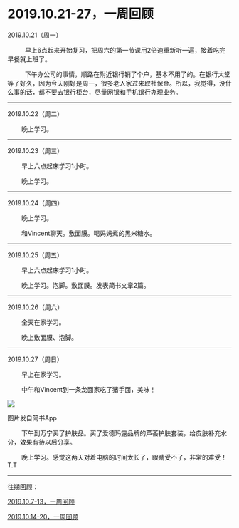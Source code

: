 
# 2019.10.21-27，一周回顾

2019.10.21（周一）

          早上6点起来开始复习，把周六的第一节课用2倍速重新听一遍，接着吃完早餐就上班了。

          下午办公司的事情，顺路在附近银行销了个户，基本不用了的。在银行大堂等了好久，因为今天刚好是周一，很多老人家过来取社保金。所以，我觉得，没什么事的话，都不要去银行柜台，尽量网银和手机银行办理业务。

---

2019.10.22（周二）  

        晚上学习。

---

2019.10.23（周三）  

        早上六点起床学习1小时。

        晚上学习。

---

2019.10.24（周四）  

        晚上学习。

        和Vincent聊天。敷面膜。喝妈妈煮的黑米糖水。

---

2019.10.25（周五）  

        早上六点起床学习1小时。

        晚上学习。泡脚。敷面膜。发表简书文章2篇。

---

2019.10.26（周六）

        全天在家学习。

        晚上敷面膜、泡脚。

---

2019.10.27（周日）  

        早上在家学习。

        中午和Vincent到一条龙面家吃了猪手面，美味！

![](http://upload-images.jianshu.io/upload_images/3910675-4140efb13d74e508.jpg?imageMogr2/auto-orient/strip%7CimageView2/2/w/1080/q/50)  

图片发自简书App

        下午到万宁买了护肤品。买了爱德玛露品牌的芦荟护肤套装，给皮肤补充水分，效果有待以后分享。

        晚上学习。感觉这两天对着电脑的时间太长了，眼睛受不了，非常的难受！T.T

  

---

往期回顾：  

[2019.10.7-13，一周回顾](https://www.jianshu.com/p/fb27388ab6ff)  

[2019.10.14-20，一周回顾](https://www.jianshu.com/p/a53af1f5e154)
